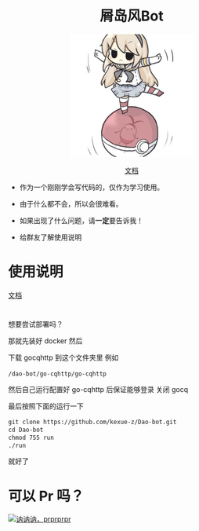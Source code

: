 <div align="center">
<h1>屑岛风Bot</h1>
<img width="250" src="docs/image.png"/>

[文档](https://kexue-z.github.io/Dao-bot/)

</div>

- 作为一个刚刚学会写代码的，仅作为学习使用。

- 由于什么都不会，所以会很难看。

- 如果出现了什么问题，请**一定**要告诉我！

- 给群友了解使用说明

# 使用说明

[文档](https://kexue-z.github.io/Dao-bot/)

#

想要尝试部署吗？

那就先装好 docker 然后

下载 gocqhttp 到这个文件夹里 例如

`/dao-bot/go-cqhttp/go-cqhttp`

然后自己运行配置好 go-cqhttp 后保证能够登录 关闭 gocq

最后按照下面的运行一下

```
git clone https://github.com/kexue-z/Dao-bot.git
cd Dao-bot
chmod 755 run
./run
```

就好了

# 可以 Pr 吗？

[![讷讷讷，prprprpr](https://kexue.io:5210/api/v3/file/get/583/1000.jpg?sign=1Xe2jcNTM7KYptV6DdBa99-sTJAg8lEL5Zf20edvaJ4%3D%3A0)](https://github.com/kexue-z/Dao-bot/pulls)
